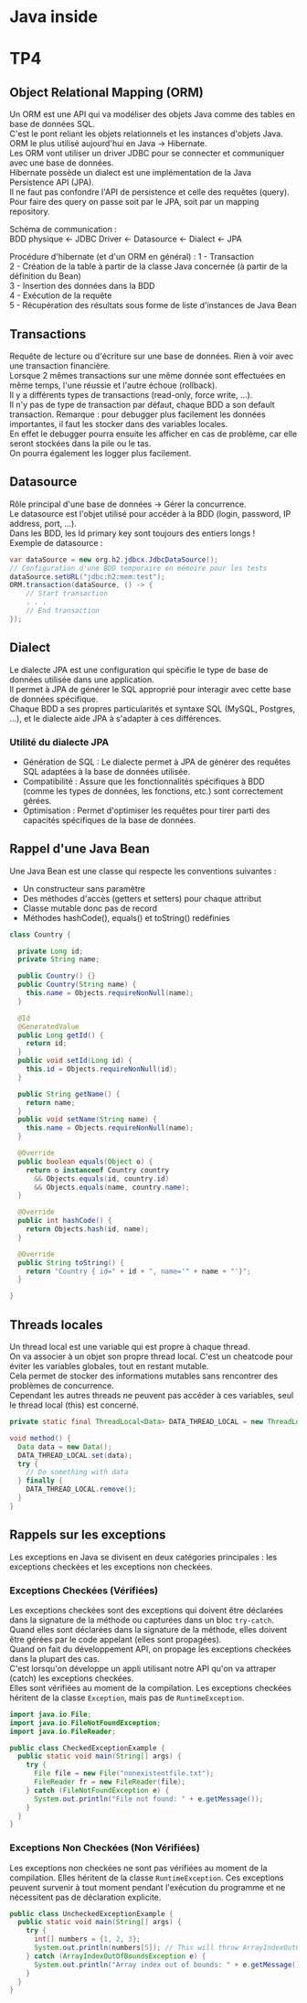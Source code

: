 # Java inside
# TP4

## Object Relational Mapping (ORM)
Un ORM est une API qui va modéliser des objets Java comme des tables en base de données SQL.  
C'est le pont reliant les objets relationnels et les instances d'objets Java.  
ORM le plus utilisé aujourd'hui en Java -> Hibernate.  
Les ORM vont utiliser un driver JDBC pour se connecter et communiquer avec une base de données.  
Hibernate possède un dialect est une implémentation de la Java Persistence API (JPA).  
Il ne faut pas confondre l'API de persistence et celle des requêtes (query).  
Pour faire des query on passe soit par le JPA, soit par un mapping repository.  

Schéma de communication :  
BDD physique <- JDBC Driver <- Datasource <- Dialect <- JPA  

Procédure d'hibernate (et d'un ORM en général) :
1 - Transaction  
2 - Création de la table à partir de la classe Java concernée (à partir de la définition du Bean)  
3 - Insertion des données dans la BDD  
4 - Exécution de la requête  
5 - Récupération des résultats sous forme de liste d'instances de Java Bean

## Transactions
Requête de lecture ou d'écriture sur une base de données. Rien à voir avec une transaction financière.  
Lorsque 2 mêmes transactions sur une même donnée sont effectuées en même temps,
l'une réussie et l'autre échoue (rollback).  
Il y a différents types de transactions (read-only, force write, ...).  
Il n'y pas de type de transaction par défaut, chaque BDD a son default transaction.
Remarque : pour debugger plus facilement les données importantes, il faut les stocker dans des variables locales.  
En effet le debugger pourra ensuite les afficher en cas de problème, car elle seront stockées dans la pile ou le tas.  
On pourra également les logger plus facilement.

## Datasource
Rôle principal d'une base de données -> Gérer la concurrence.  
Le datasource est l'objet utilisé pour accéder à la BDD (login, password, IP address, port, ...).  
Dans les BDD, les Id primary key sont toujours des entiers longs !  
Exemple de datasource :  
```java
var dataSource = new org.h2.jdbcx.JdbcDataSource();
// Configuration d'une BDD temporaire en mémoire pour les tests
dataSource.setURL("jdbc:h2:mem:test");
ORM.transaction(dataSource, () -> {
    // Start transaction
    . . .
    // End transaction
});
```

## Dialect
Le dialecte JPA est une configuration qui spécifie le type de base de données utilisée dans une application.  
Il permet à JPA de générer le SQL approprié pour interagir avec cette base de données spécifique.  
Chaque BDD a ses propres particularités et syntaxe SQL (MySQL, Postgres, ...), et le dialecte aide JPA à s'adapter à ces différences.

### Utilité du dialecte JPA
- Génération de SQL : Le dialecte permet à JPA de générer des requêtes SQL adaptées à la base de données utilisée.
- Compatibilité : Assure que les fonctionnalités spécifiques à BDD (comme les types de données, les fonctions, etc.) sont correctement gérées.
- Optimisation : Permet d'optimiser les requêtes pour tirer parti des capacités spécifiques de la base de données.

## Rappel d'une Java Bean
Une Java Bean est une classe qui respecte les conventions suivantes :
- Un constructeur sans paramètre
- Des méthodes d'accès (getters et setters) pour chaque attribut
- Classe mutable donc pas de record
- Méthodes hashCode(), equals() et toString() redéfinies
```java
class Country {

  private Long id;
  private String name;

  public Country() {}
  public Country(String name) {
    this.name = Objects.requireNonNull(name);
  }

  @Id
  @GeneratedValue
  public Long getId() {
    return id;
  }
  public void setId(Long id) {
    this.id = Objects.requireNonNull(id);
  }

  public String getName() {
    return name;
  }
  public void setName(String name) {
    this.name = Objects.requireNonNull(name);
  }

  @Override
  public boolean equals(Object o) {
    return o instanceof Country country
      && Objects.equals(id, country.id)
      && Objects.equals(name, country.name);
  }

  @Override
  public int hashCode() {
    return Objects.hash(id, name);
  }

  @Override
  public String toString() {
    return "Country { id=" + id + ", name='" + name + "'}";
  }

}
```

## Threads locales
Un thread local est une variable qui est propre à chaque thread.  
On va associer à un objet son propre thread local. C'est un cheatcode pour éviter les variables globales, tout en restant mutable.  
Cela permet de stocker des informations mutables sans rencontrer des problèmes de concurrence.  
Cependant les autres threads ne peuvent pas accéder à ces variables, seul le thread local (this) est concerné.  
```java
private static final ThreadLocal<Data> DATA_THREAD_LOCAL = new ThreadLocal<>();

void method() {
  Data data = new Data();
  DATA_THREAD_LOCAL.set(data);
  try {
    // Do something with data
  } finally {
    DATA_THREAD_LOCAL.remove();
  }
}
```

## Rappels sur les exceptions
Les exceptions en Java se divisent en deux catégories principales : les exceptions checkées et les exceptions non checkées.  

### Exceptions Checkées (Vérifiées)
Les exceptions checkées sont des exceptions qui doivent être déclarées dans la signature de la méthode ou capturées dans un bloc `try-catch`.  
Quand elles sont déclarées dans la signature de la méthode, elles doivent être gérées par le code appelant (elles sont propagées).  
Quand on fait du développement API, on propage les exceptions checkées dans la plupart des cas.  
C'est lorsqu'on développe un appli utilisant notre API qu'on va attraper (catch) les exceptions checkées.  
Elles sont vérifiées au moment de la compilation. Les exceptions checkées héritent de la classe `Exception`, mais pas de `RuntimeException`.
```java
import java.io.File;
import java.io.FileNotFoundException;
import java.io.FileReader;

public class CheckedExceptionExample {
  public static void main(String[] args) {
    try {
      File file = new File("nonexistentfile.txt");
      FileReader fr = new FileReader(file);
    } catch (FileNotFoundException e) {
      System.out.println("File not found: " + e.getMessage());
    }
  }
}
```

### Exceptions Non Checkées (Non Vérifiées)
Les exceptions non checkées ne sont pas vérifiées au moment de la compilation. Elles héritent de la classe `RuntimeException`. Ces exceptions peuvent survenir à tout moment pendant l'exécution du programme et ne nécessitent pas de déclaration explicite.
```java
public class UncheckedExceptionExample {
  public static void main(String[] args) {
    try {
      int[] numbers = {1, 2, 3};
      System.out.println(numbers[5]); // This will throw ArrayIndexOutOfBoundsException
    } catch (ArrayIndexOutOfBoundsException e) {
      System.out.println("Array index out of bounds: " + e.getMessage());
    }
  }
}
```
